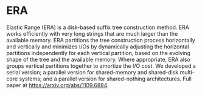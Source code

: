 # ERA
Elastic Range (ERA) is a disk-based suffix tree construction method. ERA works efficiently with very long strings that are much larger than the available memory. ERA partitions the tree construction process horizontally and vertically and minimizes I/Os by dynamically adjusting the horizontal partitions independently for each vertical partition, based on the evolving shape of the tree and the available memory. Where appropriate, ERA also groups vertical partitions together to amortize the I/O cost. We developed a serial version; a parallel version for shared-memory and shared-disk multi-core systems; and a parallel version for shared-nothing architectures. 
Full paper at https://arxiv.org/abs/1109.6884. 
